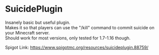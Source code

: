 # SuicidePlugin
Insanely basic but useful plugin.<br />
Makes it so that players can use the "/kill" command to commit suicide on your Minecraft server.<br />
Should work for most versions, only tested for 1.7-1.16 though.

Spigot Link: https://www.spigotmc.org/resources/suicideplugin.88759/

